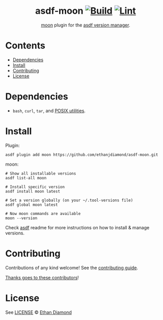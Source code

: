 <div align="center">

# asdf-moon [![Build](https://github.com/ethanjdiamond/asdf-moon/actions/workflows/build.yml/badge.svg)](https://github.com/ethanjdiamond/asdf-moon/actions/workflows/build.yml) [![Lint](https://github.com/ethanjdiamond/asdf-moon/actions/workflows/lint.yml/badge.svg)](https://github.com/ethanjdiamond/asdf-moon/actions/workflows/lint.yml)

[moon](https://moonrepo.dev/moon) plugin for the [asdf version manager](https://asdf-vm.com).

</div>

# Contents

- [Dependencies](#dependencies)
- [Install](#install)
- [Contributing](#contributing)
- [License](#license)

# Dependencies

- `bash`, `curl`, `tar`, and [POSIX utilities](https://pubs.opengroup.org/onlinepubs/9699919799/idx/utilities.html).

# Install

Plugin:

```shell
asdf plugin add moon https://github.com/ethanjdiamond/asdf-moon.git
```

moon:

```shell
# Show all installable versions
asdf list-all moon

# Install specific version
asdf install moon latest

# Set a version globally (on your ~/.tool-versions file)
asdf global moon latest

# Now moon commands are available
moon --version
```

Check [asdf](https://github.com/asdf-vm/asdf) readme for more instructions on how to
install & manage versions.

# Contributing

Contributions of any kind welcome! See the [contributing guide](contributing.md).

[Thanks goes to these contributors](https://github.com/ethanjdiamond/asdf-moon/graphs/contributors)!

# License

See [LICENSE](LICENSE) © [Ethan Diamond](https://github.com/ethanjdiamond/)
